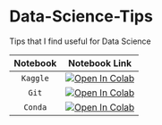 # Data-Science-Tips
Tips that I find useful for Data Science

|    **Notebook**    |             **Notebook Link**               |
|:------------------:|:-------------------------------------------:|
| `Kaggle`           | [![Open In Colab][badge]][kaggle]           |
| `Git`              | [![Open In Colab][badge]][git]              |
| `Conda`            | [![Open In Colab][badge]][conda]            |


[badge]: https://colab.research.google.com/assets/colab-badge.svg
[kaggle]: https://colab.research.google.com/github/tabaraei/Data-Science-Tips/blob/master/kaggle.ipynb
[git]: https://colab.research.google.com/github/tabaraei/Data-Science-Tips/blob/master/git.ipynb
[conda]: https://colab.research.google.com/github/tabaraei/Data-Science-Tips/blob/master/conda.ipynb
